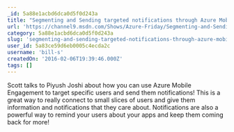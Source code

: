 ```yaml
---
_id: 5a88e1acbd6dca0d5f0d243a
title: "Segmenting and Sending targeted notifications through Azure Mobile Engagement"
url: 'https://channel9.msdn.com/Shows/Azure-Friday/Segmenting-and-Sending-targeted-notifications-through-Azure-Mobile-Engagement'
category: 5a88e1acbd6dca0d5f0d243a
slug: 'segmenting-and-sending-targeted-notifications-through-azure-mobile-engagement'
user_id: 5a83ce59d6eb0005c4ecda2c
username: 'bill-s'
createdOn: '2016-02-06T19:39:46.000Z'
tags: []
---
```


Scott talks to Piyush Joshi about how you can use Azure Mobile Engagement to target specific users and send them notifications! This is a great way to really connect to small slices of users and give them information and notifications that they care about. Notifications are also a powerful way to remind your users about your apps and keep them coming back for more!

